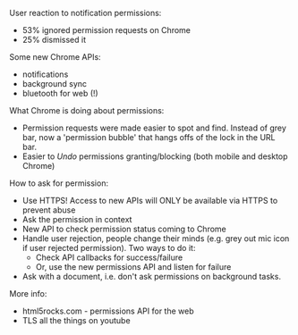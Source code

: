 User reaction to notification permissions:
 - 53% ignored permission requests on Chrome
 - 25% dismissed it

Some new Chrome APIs:
 - notifications
 - background sync
 - bluetooth for web (!)

What Chrome is doing about permissions:
 - Permission requests were made easier to spot and find. Instead of grey bar, now a 'permission bubble' that hangs offs of the lock in the URL bar.
 - Easier to *Undo* permissions granting/blocking (both mobile and desktop Chrome)

How to ask for permission:
 - Use HTTPS! Access to new APIs will ONLY be available via HTTPS to prevent abuse
 - Ask the permission in context
 - New API to check permission status coming to Chrome
 - Handle user rejection, people change their minds (e.g. grey out mic icon if user rejected permission). Two ways to do it:
   - Check API callbacks for success/failure
   - Or, use the new permissions API and listen for failure
 - Ask with a document, i.e. don't ask permissions on background tasks.

More info: 
 - html5rocks.com - permissions API for the web
 - TLS all the things on youtube